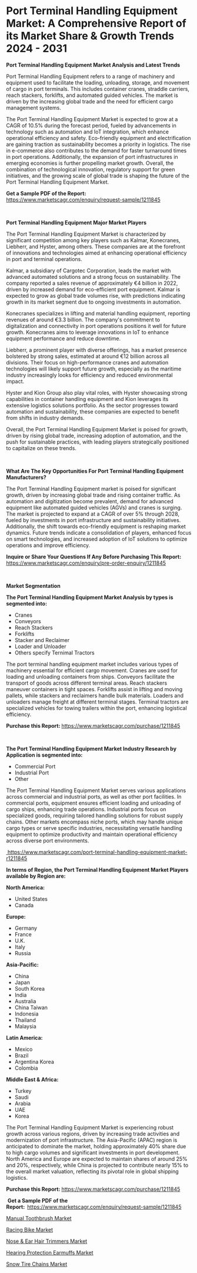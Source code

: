 <p><h1>Port Terminal Handling Equipment Market: A Comprehensive Report of its Market Share & Growth Trends 2024 - 2031</h1></p><p><strong>Port Terminal Handling Equipment Market Analysis and Latest Trends</strong></p>
<p><p>Port Terminal Handling Equipment refers to a range of machinery and equipment used to facilitate the loading, unloading, storage, and movement of cargo in port terminals. This includes container cranes, straddle carriers, reach stackers, forklifts, and automated guided vehicles. The market is driven by the increasing global trade and the need for efficient cargo management systems.</p><p>The Port Terminal Handling Equipment Market is expected to grow at a CAGR of 10.5% during the forecast period, fueled by advancements in technology such as automation and IoT integration, which enhance operational efficiency and safety. Eco-friendly equipment and electrification are gaining traction as sustainability becomes a priority in logistics. The rise in e-commerce also contributes to the demand for faster turnaround times in port operations. Additionally, the expansion of port infrastructures in emerging economies is further propelling market growth. Overall, the combination of technological innovation, regulatory support for green initiatives, and the growing scale of global trade is shaping the future of the Port Terminal Handling Equipment Market.</p></p>
<p><strong>Get a Sample PDF of the Report:&nbsp;</strong> <a href="https://www.marketscagr.com/enquiry/request-sample/1211845?utm_campaign=1868&utm_medium=2&utm_source=Github&utm_content=ia&utm_term=17122024&utm_id=port-terminal-handling-equipment">https://www.marketscagr.com/enquiry/request-sample/1211845</a></p>
<p>&nbsp;</p>
<p><strong>Port Terminal Handling Equipment Major Market Players</strong></p>
<p><p>The Port Terminal Handling Equipment Market is characterized by significant competition among key players such as Kalmar, Konecranes, Liebherr, and Hyster, among others. These companies are at the forefront of innovations and technologies aimed at enhancing operational efficiency in port and terminal operations.</p><p>Kalmar, a subsidiary of Cargotec Corporation, leads the market with advanced automated solutions and a strong focus on sustainability. The company reported a sales revenue of approximately €4 billion in 2022, driven by increased demand for eco-efficient port equipment. Kalmar is expected to grow as global trade volumes rise, with predictions indicating growth in its market segment due to ongoing investments in automation.</p><p>Konecranes specializes in lifting and material handling equipment, reporting revenues of around €3.3 billion. The company's commitment to digitalization and connectivity in port operations positions it well for future growth. Konecranes aims to leverage innovations in IoT to enhance equipment performance and reduce downtime.</p><p>Liebherr, a prominent player with diverse offerings, has a market presence bolstered by strong sales, estimated at around €12 billion across all divisions. Their focus on high-performance cranes and automation technologies will likely support future growth, especially as the maritime industry increasingly looks for efficiency and reduced environmental impact.</p><p>Hyster and Kion Group also play vital roles, with Hyster showcasing strong capabilities in container handling equipment and Kion leverages its extensive logistics solutions portfolio. As the sector progresses toward automation and sustainability, these companies are expected to benefit from shifts in industry demands.</p><p>Overall, the Port Terminal Handling Equipment Market is poised for growth, driven by rising global trade, increasing adoption of automation, and the push for sustainable practices, with leading players strategically positioned to capitalize on these trends.</p></p>
<p>&nbsp;</p>
<p><strong>What Are The Key Opportunities For Port Terminal Handling Equipment Manufacturers?</strong></p>
<p><p>The Port Terminal Handling Equipment market is poised for significant growth, driven by increasing global trade and rising container traffic. As automation and digitization become prevalent, demand for advanced equipment like automated guided vehicles (AGVs) and cranes is surging. The market is projected to expand at a CAGR of over 5% through 2028, fueled by investments in port infrastructure and sustainability initiatives. Additionally, the shift towards eco-friendly equipment is reshaping market dynamics. Future trends indicate a consolidation of players, enhanced focus on smart technologies, and increased adoption of IoT solutions to optimize operations and improve efficiency.</p></p>
<p><strong>Inquire or Share Your Questions If Any Before Purchasing This Report:</strong> <a href="https://www.marketscagr.com/enquiry/pre-order-enquiry/1211845?utm_campaign=1868&utm_medium=2&utm_source=Github&utm_content=ia&utm_term=17122024&utm_id=port-terminal-handling-equipment">https://www.marketscagr.com/enquiry/pre-order-enquiry/1211845</a></p>
<p>&nbsp;</p>
<p><strong>Market Segmentation</strong></p>
<p><strong>The Port Terminal Handling Equipment Market Analysis by types is segmented into:</strong></p>
<p><ul><li>Cranes</li><li>Conveyors</li><li>Reach Stackers</li><li>Forklifts</li><li>Stacker and Reclaimer</li><li>Loader and Unloader</li><li>Others specify Ternimal Tractors</li></ul></p>
<p><p>The port terminal handling equipment market includes various types of machinery essential for efficient cargo movement. Cranes are used for loading and unloading containers from ships. Conveyors facilitate the transport of goods across different terminal areas. Reach stackers maneuver containers in tight spaces. Forklifts assist in lifting and moving pallets, while stackers and reclaimers handle bulk materials. Loaders and unloaders manage freight at different terminal stages. Terminal tractors are specialized vehicles for towing trailers within the port, enhancing logistical efficiency.</p></p>
<p><strong>Purchase this Report:&nbsp;</strong><a href="https://www.marketscagr.com/purchase/1211845?utm_campaign=1868&utm_medium=2&utm_source=Github&utm_content=ia&utm_term=17122024&utm_id=port-terminal-handling-equipment">https://www.marketscagr.com/purchase/1211845</a></p>
<p>&nbsp;</p>
<p><strong>The Port Terminal Handling Equipment Market Industry Research by Application is segmented into:</strong></p>
<p><ul><li>Commercial Port</li><li>Industrial Port</li><li>Other</li></ul></p>
<p><p>The Port Terminal Handling Equipment Market serves various applications across commercial and industrial ports, as well as other port facilities. In commercial ports, equipment ensures efficient loading and unloading of cargo ships, enhancing trade operations. Industrial ports focus on specialized goods, requiring tailored handling solutions for robust supply chains. Other markets encompass niche ports, which may handle unique cargo types or serve specific industries, necessitating versatile handling equipment to optimize productivity and maintain operational efficiency across diverse port environments.</p></p>
<p><a href="https://www.marketscagr.com/port-terminal-handling-equipment-market-r1211845?utm_campaign=1868&utm_medium=2&utm_source=Github&utm_content=ia&utm_term=17122024&utm_id=port-terminal-handling-equipment">&nbsp;https://www.marketscagr.com/port-terminal-handling-equipment-market-r1211845</a></p>
<p><strong>In terms of Region, the Port Terminal Handling Equipment Market Players available by Region are:</strong></p>
<p>
    <p> <strong> North America: </strong>
        <ul>
            <li>United States</li>
            <li>Canada</li>
        </ul>
        </p> 
    <p> <strong> Europe: </strong>
        <ul>
            <li>Germany</li>
            <li>France</li>
            <li>U.K.</li>
            <li>Italy</li>
            <li>Russia</li>
        </ul>
        </p> 
    <p> <strong> Asia-Pacific: </strong>
        <ul>
            <li>China</li>
            <li>Japan</li>
            <li>South Korea</li>
            <li>India</li>
            <li>Australia</li>
            <li>China Taiwan</li>
            <li>Indonesia</li>
            <li>Thailand</li>
            <li>Malaysia</li>
        </ul>
        </p> 
    <p> <strong> Latin America: </strong>
        <ul>
            <li>Mexico</li>
            <li>Brazil</li>
            <li>Argentina Korea</li>
            <li>Colombia</li>
        </ul>
        </p> 
    <p> <strong> Middle East & Africa: </strong>
        <ul>
            <li>Turkey</li>
            <li>Saudi</li>
            <li>Arabia</li>
            <li>UAE</li>
            <li>Korea</li>
        </ul>
    </p>
    </p>
<p><p>The Port Terminal Handling Equipment Market is experiencing robust growth across various regions, driven by increasing trade activities and modernization of port infrastructure. The Asia-Pacific (APAC) region is anticipated to dominate the market, holding approximately 40% share due to high cargo volumes and significant investments in port development. North America and Europe are expected to maintain shares of around 25% and 20%, respectively, while China is projected to contribute nearly 15% to the overall market valuation, reflecting its pivotal role in global shipping logistics.</p></p>
<p><strong>Purchase this Report: </strong><a href="https://www.marketscagr.com/purchase/1211845?utm_campaign=1868&utm_medium=2&utm_source=Github&utm_content=ia&utm_term=17122024&utm_id=port-terminal-handling-equipment">https://www.marketscagr.com/purchase/1211845</a></p>
<p>&nbsp;<strong>Get a Sample PDF of the Report:&nbsp;&nbsp;</strong><a href="https://www.marketscagr.com/enquiry/request-sample/1211845?utm_campaign=1868&utm_medium=2&utm_source=Github&utm_content=ia&utm_term=17122024&utm_id=port-terminal-handling-equipment">https://www.marketscagr.com/enquiry/request-sample/1211845</a></p>
<p><strong></strong></p>
<p><p><a href="https://www.linkedin.com/pulse/manual-toothbrush-market-trends-focusing-insight-forecast-analysis-r0ore?utm_campaign=1868&utm_medium=2&utm_source=Github&utm_content=ia&utm_term=17122024&utm_id=port-terminal-handling-equipment">Manual Toothbrush Market</a></p><p><a href="https://www.linkedin.com/pulse/racing-bike-market-report-offers-financial-analysis-major-fhrde?utm_campaign=1868&utm_medium=2&utm_source=Github&utm_content=ia&utm_term=17122024&utm_id=port-terminal-handling-equipment">Racing Bike Market</a></p><p><a href="https://www.linkedin.com/pulse/comprehensive-breakdown-nose-ear-hair-trimmers-markets-51-cagr-l7hbe?utm_campaign=1868&utm_medium=2&utm_source=Github&utm_content=ia&utm_term=17122024&utm_id=port-terminal-handling-equipment">Nose & Ear Hair Trimmers Market</a></p><p><a href="https://www.linkedin.com/pulse/comprehensive-hearing-protection-earmuffs-market-study-projected-fiere?utm_campaign=1868&utm_medium=2&utm_source=Github&utm_content=ia&utm_term=17122024&utm_id=port-terminal-handling-equipment">Hearing Protection Earmuffs Market</a></p><p><a href="https://www.linkedin.com/pulse/comprehensive-overview-snow-tire-chains-market-projected-bvf3e?utm_campaign=1868&utm_medium=2&utm_source=Github&utm_content=ia&utm_term=17122024&utm_id=port-terminal-handling-equipment">Snow Tire Chains Market</a></p></p>